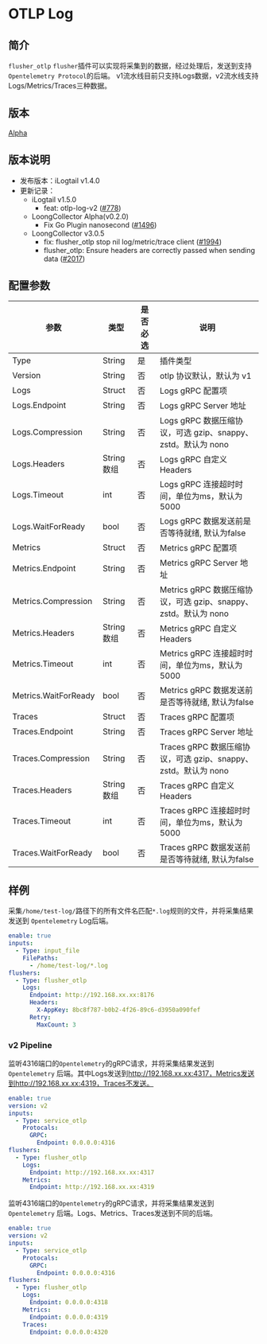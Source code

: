 # OTLP Log

## 简介

`flusher_otlp` `flusher`插件可以实现将采集到的数据，经过处理后，发送到支持`Opentelemetry Protocol`的后端。
v1流水线目前只支持Logs数据，v2流水线支持Logs/Metrics/Traces三种数据。

## 版本

[Alpha](../../stability-level.md)

## 版本说明

* 发布版本：iLogtail v1.4.0
* 更新记录：
  * iLogtail v1.5.0
    * feat: otlp-log-v2 ([#778](https://github.com/alibaba/loongcollector/pull/778))
  * LoongCollector Alpha(v0.2.0)
    * Fix Go Plugin nanosecond ([#1496](https://github.com/alibaba/loongcollector/pull/1496))
  * LoongCollector v3.0.5
    * fix: flusher_otlp stop nil log/metric/trace client ([#1994](https://github.com/alibaba/loongcollector/pull/1994))
    * flusher_otlp: Ensure headers are correctly passed when sending data ([#2017](https://github.com/alibaba/loongcollector/pull/2017))

## 配置参数

| 参数                | 类型       | 是否必选 | 说明                                       |
|-------------------|----------|------|------------------------------------------|
| Type              | String   | 是    | 插件类型                                     |
| Version           | String   | 否    | otlp 协议默认，默认为 v1                         |
| Logs              | Struct   | 否    | Logs gRPC 配置项                                 |
| Logs.Endpoint     | String   | 否    | Logs gRPC Server 地址                           |
| Logs.Compression  | String   | 否    | Logs gRPC 数据压缩协议，可选 gzip、snappy、zstd。默认为 nono |
| Logs.Headers      | String数组 | 否    | Logs gRPC 自定义 Headers                         |
| Logs.Timeout      | int      | 否    | Logs gRPC 连接超时时间，单位为ms，默认为5000                |
| Logs.WaitForReady | bool     | 否    | Logs gRPC 数据发送前是否等待就绪, 默认为false               |
| Metrics              | Struct   | 否    | Metrics gRPC 配置项                                 |
| Metrics.Endpoint     | String   | 否    | Metrics gRPC Server 地址                           |
| Metrics.Compression  | String   | 否    | Metrics gRPC 数据压缩协议，可选 gzip、snappy、zstd。默认为 nono |
| Metrics.Headers      | String数组 | 否    | Metrics gRPC 自定义 Headers                         |
| Metrics.Timeout      | int      | 否    | Metrics gRPC 连接超时时间，单位为ms，默认为5000                |
| Metrics.WaitForReady | bool     | 否    | Metrics gRPC 数据发送前是否等待就绪, 默认为false               |
| Traces              | Struct   | 否    | Traces gRPC 配置项                                 |
| Traces.Endpoint     | String   | 否    | Traces gRPC Server 地址                           |
| Traces.Compression  | String   | 否    | Traces gRPC 数据压缩协议，可选 gzip、snappy、zstd。默认为 nono |
| Traces.Headers      | String数组 | 否    | Traces gRPC 自定义 Headers                         |
| Traces.Timeout      | int      | 否    | Traces gRPC 连接超时时间，单位为ms，默认为5000                |
| Traces.WaitForReady | bool     | 否    | Traces gRPC 数据发送前是否等待就绪, 默认为false               |

## 样例

采集`/home/test-log/`路径下的所有文件名匹配`*.log`规则的文件，并将采集结果发送到 `Opentelemetry` Log后端。

```yaml
enable: true
inputs:
  - Type: input_file
    FilePaths: 
      - /home/test-log/*.log
flushers:
  - Type: flusher_otlp
    Logs:
      Endpoint: http://192.168.xx.xx:8176
      Headers:
        X-AppKey: 8bc8f787-b0b2-4f26-89c6-d3950a090fef
      Retry:
        MaxCount: 3
```

### v2 Pipeline

监听4316端口的`Opentelemetry`的gRPC请求，并将采集结果发送到 `Opentelemetry` 后端。其中Logs发送到<http://192.168.xx.xx:4317，Metrics发送到http://192.168.xx.xx:4319，Traces不发送。>

```yaml
enable: true
version: v2
inputs:
  - Type: service_otlp
    Protocals:
      GRPC:        
        Endpoint: 0.0.0.0:4316
flushers:
  - Type: flusher_otlp
    Logs:
      Endpoint: http://192.168.xx.xx:4317
    Metrics:
      Endpoint: http://192.168.xx.xx:4319   
```

监听4316端口的`Opentelemetry`的gRPC请求，并将采集结果发送到 `Opentelemetry` 后端。Logs、Metrics、Traces发送到不同的后端。

```yaml
enable: true
version: v2
inputs:
  - Type: service_otlp
    Protocals:
      GRPC:        
        Endpoint: 0.0.0.0:4316
flushers:
  - Type: flusher_otlp
    Logs:
      Endpoint: 0.0.0.0:4318
    Metrics:
      Endpoint: 0.0.0.0:4319
    Traces:
      Endpoint: 0.0.0.0:4320
```

